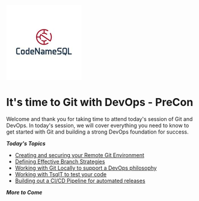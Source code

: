 ![](graphics/CodeNameSQL-Logo.jpg)

# It's time to Git with DevOps - PreCon

Welcome and thank you for taking time to attend today's session of Git and DevOps.  In today's session, we will cover everything you need to know to get started with Git and building a strong DevOps foundation for success.

***Today's Topics***
- [Creating and securing your Remote Git Environment](./Modules/Section_1/CreatingAndSecuringRemote.md)
- [Defining Effective Branch Strategies](Modules/Section_2/DefiningABranchingStrategy.md)
- [Working with Git Locally to support a DevOps philosophy](Modules/Section_3/WorkingWithGitLocally.md)
- [Working with TsqlT to test your code](Modules/Section_4/TestingSQL.md)
- [Building out a CI/CD Pipeline for automated releases](Modules/Section_5/BuildingCI_CDPipelines.md)

***More to Come***
